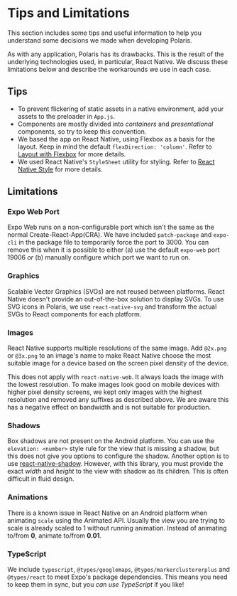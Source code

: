 # Tips and Limitations
This section includes some tips and useful information to help you understand some decisions we made when developing Polaris.

As with any application, Polaris has its drawbacks. This is the result of the underlying technologies used, in particular, React Native. We discuss these limitations below and describe the workarounds we use in each case. 

## Tips

- To prevent flickering of static assets in a native environment, add your assets to the preloader in `App.js`.
- Components are mostly divided into _containers_ and _presentational_ components, so try to keep this convention.
- We based the app on React Native, using Flexbox as a basis for the layout. Keep in mind the default `flexDirection: 'column'`. Refer to [Layout with Flexbox](https://facebook.github.io/react-native/docs/flexbox) for more details.
- We used React Native's `StyleSheet` utility for styling. Refer to [React Native Style](https://facebook.github.io/react-native/docs/style) for more details.

## Limitations

### Expo Web Port

Expo Web runs on a non-configurable port which isn't the same as the normal Create-React-App(CRA). We have included `patch-package` and `expo-cli` in the package file to temporarily force the port to 3000. You can remove this when it is possible to either (a) use the default `expo-web` port 19006 _or_ (b) manually configure which port we want to run on.

### Graphics

Scalable Vector Graphics (SVGs) are not reused between platforms. React Native doesn't provide an out-of-the-box solution to display SVGs. To use SVG icons in Polaris, we use `react-native-svg` and transform the actual SVGs to React components for each platform.

### Images

React Native supports multiple resolutions of the same image. Add `@2x.png` or `@3x.png` to an image's name to make React Native choose the most suitable image for a device based on the screen pixel density of the device.

This does not apply with `react-native-web`. It always loads the image with the lowest resolution. To make images look good on mobile devices with higher pixel density screens, we kept only images with the highest resolution and removed any suffixes as described above. We are aware this has a negative effect on bandwidth and is not suitable for production.

### Shadows

Box shadows are not present on the Android platform. You can use the `elevation: <number>` style rule for the view that is missing a shadow, but this does not give you options to configure the shadow. Another option is to use [react-native-shadow](https://www.npmjs.com/package/react-native-shadow). However, with this library, you must provide the exact _width_ and _height_ to the view with shadow as its children. This is often difficult in fluid design.

### Animations

There is a known issue in React Native on an Android platform when animating `scale` using the Animated API. Usually the view you are trying to scale is already scaled to 1 without running animation. Instead of animating to/from **0**, animate to/from **0.01**.

### TypeScript

We include `typescript`, `@types/googlemaps`, `@types/markerclustererplus` and `@types/react` to meet Expo's package dependencies. This means you need to keep them in sync, but you _can use TypeScript_ if you like!
